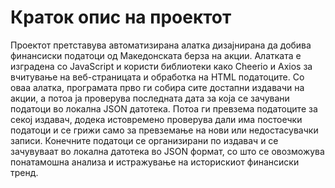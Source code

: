 # Краток опис на проектот
Проектот претставува автоматизирана алатка дизајнирана да добива финансиски податоци од Македонската берза на акции. Алатката е изградена со JavaScript и користи библиотеки како Cheerio и Axios за вчитување на веб-страницата и обработка на HTML податоците. Со оваа алатка, програмата прво ги собира сите достапни издавачи на акции, а потоа ја проверува последната дата за која се зачувани податоци во локална JSON датотека. Потоа ги превзема податоците за секој издавач, додека истовремено проверува дали има постоечки податоци и се грижи само за превземање на нови или недостасувачки записи. Конечните податоци се организирани по издавач и се зачувуваат во локална датотека во JSON формат, со што се овозможува понатамошна анализа и истражување на историскиот финансиски тренд.